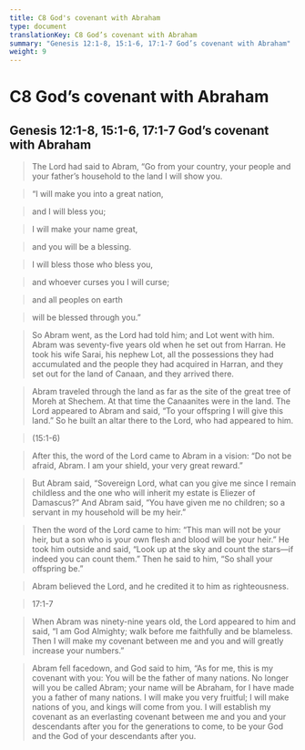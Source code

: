 ```yaml
---
title: C8 God's covenant with Abraham
type: document
translationKey: C8 God’s covenant with Abraham
summary: "Genesis 12:1-8, 15:1-6, 17:1-7 God’s covenant with Abraham"
weight: 9
---
```

# C8 God’s covenant with Abraham

## Genesis 12:1-8, 15:1-6, 17:1-7 God’s covenant with Abraham

>   The Lord had said to Abram, “Go from your country, your people and your father’s household to the land I will show you.

>   “I will make you into a great nation,

>   and I will bless you;

>   I will make your name great,

>   and you will be a blessing.

>   I will bless those who bless you,

>   and whoever curses you I will curse;

>   and all peoples on earth

>   will be blessed through you.”

>   So Abram went, as the Lord had told him; and Lot went with him. Abram was seventy-five years old when he set out from Harran. He took his wife Sarai, his nephew Lot, all the possessions they had accumulated and the people they had acquired in Harran, and they set out for the land of Canaan, and they arrived there.

>   Abram traveled through the land as far as the site of the great tree of Moreh at Shechem. At that time the Canaanites were in the land. The Lord appeared to Abram and said, “To your offspring I will give this land.” So he built an altar there to the Lord, who had appeared to him.

>   (15:1-6)

>   After this, the word of the Lord came to Abram in a vision: “Do not be afraid, Abram. I am your shield, your very great reward.”

>   But Abram said, “Sovereign Lord, what can you give me since I remain childless and the one who will inherit my estate is Eliezer of Damascus?” And Abram said, “You have given me no children; so a servant in my household will be my heir.”

>   Then the word of the Lord came to him: “This man will not be your heir, but a son who is your own flesh and blood will be your heir.” He took him outside and said, “Look up at the sky and count the stars—if indeed you can count them.” Then he said to him, “So shall your offspring be.”

>   Abram believed the Lord, and he credited it to him as righteousness.

>   17:1-7

>   When Abram was ninety-nine years old, the Lord appeared to him and said, “I am God Almighty; walk before me faithfully and be blameless. Then I will make my covenant between me and you and will greatly increase your numbers.”

>   Abram fell facedown, and God said to him, “As for me, this is my covenant with you: You will be the father of many nations. No longer will you be called Abram; your name will be Abraham, for I have made you a father of many nations. I will make you very fruitful; I will make nations of you, and kings will come from you. I will establish my covenant as an everlasting covenant between me and you and your descendants after you for the generations to come, to be your God and the God of your descendants after you.

